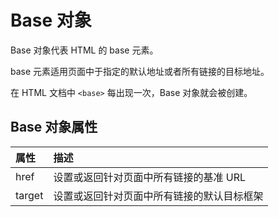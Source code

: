 # Base 对象

Base 对象代表 HTML 的 base 元素。

base 元素适用页面中于指定的默认地址或者所有链接的目标地址。

在 HTML 文档中 `<base>` 每出现一次，Base 对象就会被创建。

## Base 对象属性

| 属性   | 描述                                       |
| :----- | :----------------------------------------- |
| href   | 设置或返回针对页面中所有链接的基准 URL     |
| target | 设置或返回针对页面中所有链接的默认目标框架 |

